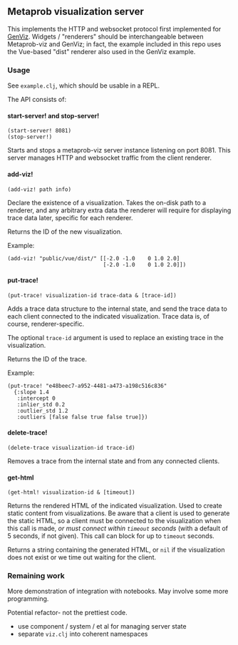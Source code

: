 ## Metaprob visualization server

This implements the HTTP and websocket protocol first implemented for
[GenViz](https://github.com/probcomp/GenViz). Widgets / "renderers"
should be interchangeable between Metaprob-viz and GenViz; in fact,
the example included in this repo uses the Vue-based "dist" renderer
also used in the GenViz example.

### Usage

See `example.clj`, which should be usable in a REPL.

The API consists of:

#### start-server! and stop-server!

    (start-server! 8081)
    (stop-server!)

Starts and stops a metaprob-viz server instance listening on
port 8081. This server manages HTTP and websocket traffic from the
client renderer.

#### add-viz!

    (add-viz! path info)

Declare the existence of a visualization. Takes the on-disk path to a
renderer, and any arbitrary extra data the renderer will require for
displaying trace data later, specific for each renderer.

Returns the ID of the new visualization.

Example:

    (add-viz! "public/vue/dist/" [[-2.0 -1.0    0 1.0 2.0]
                                  [-2.0 -1.0    0 1.0 2.0]])

#### put-trace!

    (put-trace! visualization-id trace-data & [trace-id])

Adds a trace data structure to the internal state, and send the trace
data to each client connected to the indicated visualization. Trace
data is, of course, renderer-specific.

The optional `trace-id` argument is used to replace an existing trace
in the visualization.

Returns the ID of the trace.

Example:

    (put-trace! "e48beec7-a952-4481-a473-a198c516c836"
      {:slope 1.4
       :intercept 0
       :inlier_std 0.2
       :outlier_std 1.2
       :outliers [false false true false true]})

#### delete-trace!

    (delete-trace visualization-id trace-id)

Removes a trace from the internal state and from any connected clients.

#### get-html

    (get-html! visualization-id & [timeout])

Returns the rendered HTML of the indicated visualization. Used to
create static content from visualizations. Be aware that a client is
used to generate the static HTML, so a client must be connected to the
visualization when this call is made, _or must connect within
`timeout` seconds_ (with a default of 5 seconds, if not given). This
call can block for up to `timeout` seconds.

Returns a string containing the generated HTML, or `nil` if the
visualization does not exist or we time out waiting for the client.

### Remaining work

More demonstration of integration with notebooks. May involve some
more programming.

Potential refactor- not the prettiest code.
- use component / system / et al for managing server state
- separate `viz.clj` into coherent namespaces

